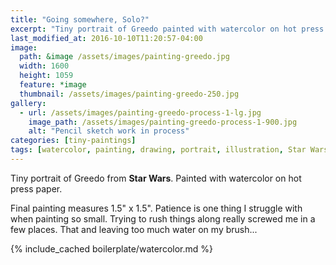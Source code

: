 ```yaml
---
title: "Going somewhere, Solo?"
excerpt: "Tiny portrait of Greedo painted with watercolor on hot press paper."
last_modified_at: 2016-10-10T11:20:57-04:00
image: 
  path: &image /assets/images/painting-greedo.jpg
  width: 1600
  height: 1059
  feature: *image
  thumbnail: /assets/images/painting-greedo-250.jpg
gallery:
  - url: /assets/images/painting-greedo-process-1-lg.jpg
    image_path: /assets/images/painting-greedo-process-1-900.jpg
    alt: "Pencil sketch work in process"
categories: [tiny-paintings]
tags: [watercolor, painting, drawing, portrait, illustration, Star Wars]
---
```


Tiny portrait of Greedo from **Star Wars**. Painted with watercolor on hot press paper.

Final painting measures 1.5\" x 1.5\". Patience is one thing I struggle with when painting so small. Trying to rush things along really screwed me in a few places. That and leaving too much water on my brush...

{% include_cached boilerplate/watercolor.md %}

